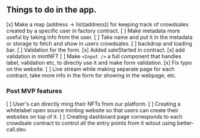 ## Things to do in the app.

[x] Make a map (address -> list(address)) for keeping track of crowdsales created by a specific user in factory contract.
[ ] Make metadata more useful by taking info from the user.
[ ] Take name and put it in the metadata or storage to fetch and show in users crowdsales.
[ ] backdrop and loading bar.
[ ] Validation for the form.
[x] Added saleStarted in contract.
[x] add validation in mintNFT
[ ] Make `<Input />` a full component that handles label, validation etc, to directly use it and make form validation.
[x] Fix typo on the website.
[ ] Live stream while making separate page for each contract, take more info in the form for showing in the webpage, etc.

### Post MVP features

[ ] User's can directly ming their NFTs from our platform.
[ ] Creating a whitelabel open source minting website so that users can create their websites on top of it.
[ ] Creating dashboard page corresponds to each crowdsale contract to control all the entry points from it witout using better-call.dev.

